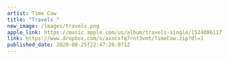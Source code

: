 ```yaml
---
artist: Time Cow
title: "Travels "
new_image: /images/travels.png
apple_link: https://music.apple.com/us/album/travels-single/1524086117
link: https://www.dropbox.com/s/axocxfq7rnt3vmt/TimeCow.zip?dl=1
published_date: 2020-08-25T22:47:26.071Z
---
```

